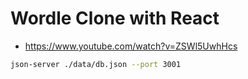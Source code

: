 # Wordle Clone with React

* <https://www.youtube.com/watch?v=ZSWl5UwhHcs>

```bash
json-server ./data/db.json --port 3001
```